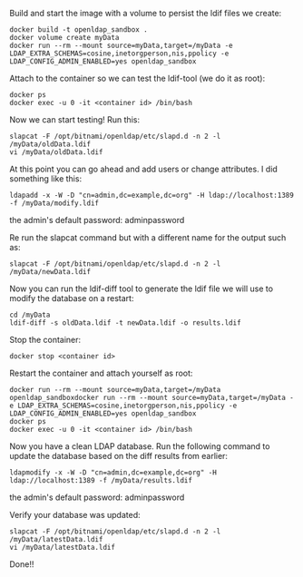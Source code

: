 Build and start the image with a volume to persist the ldif files we create:

```
docker build -t openldap_sandbox .
docker volume create myData
docker run --rm --mount source=myData,target=/myData -e LDAP_EXTRA_SCHEMAS=cosine,inetorgperson,nis,ppolicy -e LDAP_CONFIG_ADMIN_ENABLED=yes openldap_sandbox
```

Attach to the container so we can test the ldif-tool (we do it as root):

```
docker ps
docker exec -u 0 -it <container id> /bin/bash
```

Now we can start testing! Run this:

```
slapcat -F /opt/bitnami/openldap/etc/slapd.d -n 2 -l /myData/oldData.ldif
vi /myData/oldData.ldif
```

At this point you can go ahead and add users or change attributes. I did something like this:

```
ldapadd -x -W -D "cn=admin,dc=example,dc=org" -H ldap://localhost:1389 -f /myData/modify.ldif
```

the admin's default password: adminpassword

Re run the slapcat command but with a different name for the output such as: 

```
slapcat -F /opt/bitnami/openldap/etc/slapd.d -n 2 -l /myData/newData.ldif
```

Now you can run the ldif-diff tool to generate the ldif file we will use to modify the database on a restart:

```
cd /myData
ldif-diff -s oldData.ldif -t newData.ldif -o results.ldif
```

Stop the container:

```
docker stop <container id>
```

Restart the container and attach yourself as root:

```
docker run --rm --mount source=myData,target=/myData openldap_sandboxdocker run --rm --mount source=myData,target=/myData -e LDAP_EXTRA_SCHEMAS=cosine,inetorgperson,nis,ppolicy -e LDAP_CONFIG_ADMIN_ENABLED=yes openldap_sandbox
docker ps
docker exec -u 0 -it <container id> /bin/bash
```

Now you have a clean LDAP database. Run the following command to update the database based on the diff results from earlier:

```
ldapmodify -x -W -D "cn=admin,dc=example,dc=org" -H ldap://localhost:1389 -f /myData/results.ldif
```

the admin's default password: adminpassword

Verify your database was updated:

```
slapcat -F /opt/bitnami/openldap/etc/slapd.d -n 2 -l /myData/latestData.ldif
vi /myData/latestData.ldif
```

Done!!
